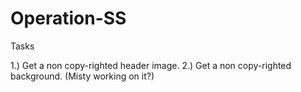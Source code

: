 # Operation-SS

Tasks

1.) Get a non copy-righted header image.
2.) Get a non copy-righted background. (Misty working on it?)
